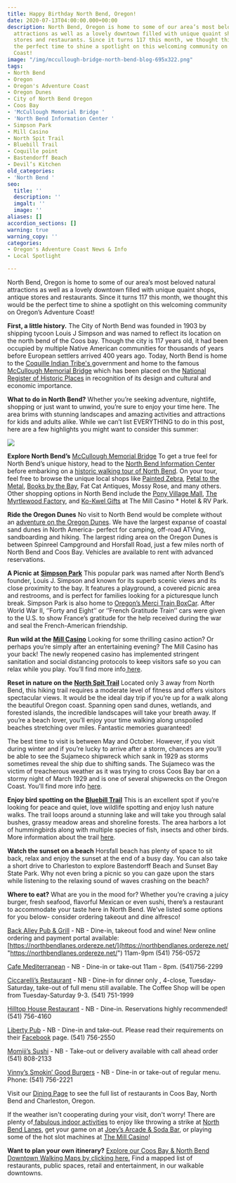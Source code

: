 ```yaml
---
title: Happy Birthday North Bend, Oregon!
date: 2020-07-13T04:00:00.000+00:00
description: North Bend, Oregon is home to some of our area’s most beloved natural
  attractions as well as a lovely downtown filled with unique quaint shops, antique
  stores and restaurants. Since it turns 117 this month, we thought this would be
  the perfect time to shine a spotlight on this welcoming community on Oregon’s Adventure
  Coast!
image: "/img/mccullough-bridge-north-bend-blog-695x322.png"
tags:
- North Bend
- Oregon
- Oregon's Adventure Coast
- Oregon Dunes
- City of North Bend Oregon
- Coos Bay
- 'McCullough Memorial Bridge '
- 'North Bend Information Center '
- Simpson Park
- Mill Casino
- North Spit Trail
- Bluebill Trail
- Coquille point
- Bastendorff Beach
- Devil’s Kitchen
old_categories:
- 'North Bend '
seo:
  title: ''
  description: ''
  imgalt: ''
  image: ''
aliases: []
accordion_sections: []
warning: true
warning_copy: ''
categories:
- Oregon's Adventure Coast News & Info
- Local Spotlight

---
```

North Bend, Oregon is home to some of our area’s most beloved natural attractions as well as a lovely downtown filled with unique quaint shops, antique stores and restaurants. Since it turns 117 this month, we thought this would be the perfect time to shine a spotlight on this welcoming community on Oregon’s Adventure Coast!

**First, a little history.** The City of North Bend was founded in 1903 by shipping tycoon Louis J Simpson and was named to reflect its location on the north bend of the Coos bay. Though the city is 117 years old, it had been occupied by multiple Native American communities for thousands of years before European settlers arrived 400 years ago. Today, North Bend is home to the [Coquille Indian Tribe's ](https://www.coquilletribe.org/)government and home to the famous [McCullough Memorial Bridge](https://www.tripadvisor.com/Attraction_Review-g51813-d4725395-Reviews-McCullough_Memorial_Bridge-Coos_Bay_Oregon.html) which has been placed on the [National Register of Historic Places](https://en.wikipedia.org/wiki/National_Register_of_Historic_Places) in recognition of its design and cultural and economic importance.

**What to do in North Bend?** Whether you’re seeking adventure, nightlife, shopping or just want to unwind, you’re sure to enjoy your time here. The area brims with stunning landscapes and amazing activities and attractions for kids and adults alike. While we can’t list EVERYTHING to do in this post, here are a few highlights you might want to consider this summer:

![](/img/north-bend-oregon-dunes-blog-695x322.jpg)

**Explore North Bend’s** [McCullough Memorial Bridge](https://www.tripadvisor.com/Attraction_Review-g51813-d4725395-Reviews-McCullough_Memorial_Bridge-Coos_Bay_Oregon.html)
To get a true feel for North Bend’s unique history, head to the [North Bend Information Center](https://www.oregonsadventurecoast.com/contact/) before embarking on a [historic walking tour of North Bend](https://www.oregonsadventurecoast.com/tripideas/historic-walking-tour-of-north-bend/). On your tour, feel free to browse the unique local shops like [Painted Zebra](https://www.facebook.com/paintedzebraboutique), [Petal to the Metal](http://www.petaltothemetalflowers.com/), [Books by the Bay](https://www.facebook.com/Books-By-The-Bay-232314893488700), Fat Cat Antiques, Mossy Rose, and many others. Other shopping options in North Bend include the [Pony Village Mall](http://ponyvm.com/), [The Myrtlewood Factory](http://www.myrtlewood-hauserrvpark.com/index.html), and [Ko-Kwel Gifts](https://www.themillcasino.com/accommodations/ko-kwel-gifts) at The Mill Casino * Hotel & RV Park.

**Ride the Oregon Dunes**
No visit to North Bend would be complete without an [adventure on the Oregon Dunes](https://www.oregonsadventurecoast.com/atv-motorsports/). We have the largest expanse of coastal sand dunes in North America- perfect for camping, off-road ATVing, sandboarding and hiking. The largest riding area on the Oregon Dunes is between Spinreel Campground and Horsfall Road, just a few miles north of North Bend and Coos Bay. Vehicles are available to rent with advanced reservations.

**A Picnic at** [**Simpson Park**](https://kcby.com/news/local/new-playground-at-simpson-park-in-north-bend-its-a-good-place-for-kids) This popular park was named after North Bend’s founder, Louis J. Simpson and known for its superb scenic views and its close proximity to the bay. It features a playground, a covered picnic area and restrooms, and is perfect for families looking for a picturesque lunch break. Simpson Park is also home to [Oregon’s Merci Train BoxCar](http://mercitrain.org/Oregon/). After World War II, ‘’Forty and Eight’’ or ‘’French Gratitude Train’’ cars were given to the U.S. to show France’s gratitude for the help received during the war and seal the French-American friendship.

**Run wild at the** [**Mill Casino**](https://www.themillcasino.com/)
Looking for some thrilling casino action? Or perhaps you’re simply after an entertaining evening? The Mill Casino has your back! The newly reopened casino has implemented stringent sanitation and social distancing protocols to keep visitors safe so you can relax while you play. You’ll find more info[ here](https://www.themillcasino.com/).

**Reset in nature on the** [**North Spit Trail**](https://www.alltrails.com/de/trail/us/oregon/north-spit-trail)
Located only 3 away from North Bend, this hiking trail requires a moderate level of fitness and offers visitors spectacular views. It would be the ideal day trip if you’re up for a walk along the beautiful Oregon coast. Spanning open sand dunes, wetlands, and forested islands, the incredible landscapes will take your breath away. If you’re a beach lover, you’ll enjoy your time walking along unspoiled beaches stretching over miles. Fantastic memories guaranteed!

The best time to visit is between May and October. However, if you visit during winter and if you’re lucky to arrive after a storm, chances are you’ll be able to see the Sujameco shipwreck which sank in 1929 as storms sometimes reveal the ship due to shifting sands. The Sujameco was the victim of treacherous weather as it was trying to cross Coos Bay bar on a stormy night of March 1929 and is one of several shipwrecks on the Oregon Coast. You’ll find more info [here](http://journeywithstevenmichael.blogspot.com/2010/07/sujameco-shipwreck.html).

**Enjoy bird spotting on the** [**Bluebill Trail**](https://www.fs.usda.gov/recarea/siuslaw/recreation/recarea/?recid=71108)
This is an excellent spot if you’re looking for peace and quiet, love wildlife spotting and enjoy lush nature walks. The trail loops around a stunning lake and will take you through salal bushes, grassy meadow areas and shoreline forests. The area harbors a lot of hummingbirds along with multiple species of fish, insects and other birds. More information about the trail [here](https://www.fs.usda.gov/recarea/siuslaw/recarea/?recid=42649).

**Watch the sunset on a beach** Horsfall beach has plenty of space to sit back, relax and enjoy the sunset at the end of a busy day. You can also take a short drive to Charleston to explore Bastendorff Beach and Sunset Bay State Park. Why not even bring a picnic so you can gaze upon the stars while listening to the relaxing sound of waves crashing on the beach?

**Where to eat?**
What are you in the mood for? Whether you’re craving a juicy burger, fresh seafood, flavorful Mexican or even sushi, there’s a restaurant to accommodate your taste here in North Bend. We’ve listed some options for you below- consider ordering takeout and dine alfresco!

[Back Alley Pub & Grill](https://www.facebook.com/BackAlleyPubAndGrill/) - NB - Dine-in, takeout food and wine! New online ordering and payment portal available: [https://northbendlanes.ordereze.net/](https://northbendlanes.ordereze.net/ "https://northbendlanes.ordereze.net/") 11am-9pm (541) 756-0572

[Cafe Mediterranean](https://cafemediterranean.net/) - NB - Dine-in or take-out 11am - 8pm. (541)756-2299

[Ciccarelli’s Restaurant](https://www.facebook.com/Ciccarellis-Restaurant-1006325779561696/) - NB - Dine-in for dinner only , 4-close, Tuesday-Saturday, take-out of full menu still available. The Coffee Shop will be open from Tuesday-Saturday 9-3. (541) 751-1999

[Hilltop House Restaurant](https://www.facebook.com/Hilltop-House-243331465858022/) - NB - Dine-in. Reservations highly recommended! (541) 756-4160

[Liberty Pub](https://www.facebook.com/TheLibertyPub/) - NB - Dine-in and take-out. Please read their requirements on their [Facebook](https://www.facebook.com/TheLibertyPub/) page. (541) 756-2550

[Momiji’s Sushi](https://www.momijiinc.com/north-bend) - NB - Take-out or delivery available with call ahead order (541) 808-2133

[Vinny’s Smokin’ Good Burgers](https://www.facebook.com/vinnyssmokinburgers/) - NB - Dine-in or take-out of regular menu. Phone: (541) 756-2221

Visit our [Dining Page](https://www.oregonsadventurecoast.com/dining/) to see the full list of restaurants in Coos Bay, North Bend and Charleston, Oregon. 

If the weather isn't cooperating during your visit, don't worry! There are plenty of[ fabulous indoor activities](https://www.oregonsadventurecoast.com/blog/2017-01-26-what-are-the-best-indoor-activities-on-oregons-adventure-coast/) to enjoy like throwing a strike at [North Bend Lanes](http://northbendlanes.com/), get your game on at [Joey’s Arcade & Soda Bar](https://www.facebook.com/Joeysarcade2.0/), or playing some of the hot slot machines at [The Mill Casino](http://traveloregon.com/see-do/oregon-heritage/native-american-heritage/the-mill-casino/)! 

**Want to plan your own itinerary?** [Explore our Coos Bay & North Bend Downtown Walking Maps by clicking here.](https://www.oregonsadventurecoast.com/img/walking-map-cbnb.pdf) Find a mapped list of restaurants, public spaces, retail and entertainment, in our walkable downtowns.